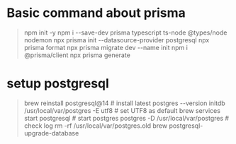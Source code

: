 # Basic command about prisma
> npm init -y
> npm i --save-dev prisma typescript ts-node @types/node nodemon
> npx prisma init --datasource-provider postgresql
> npx prisma format
> npx prisma migrate dev --name init
> npm i @prisma/client
> npx prisma generate

# setup postgresql
> brew reinstall postgresql@14 # install latest
> postgres --version
> initdb /usr/local/var/postgres -E utf8 # set UTF8 as default
> brew services start postgresql # start postgres
> postgres -D /usr/local/var/postgres # check log
> rm -rf /usr/local/var/postgres.old
> brew postgresql-upgrade-database

